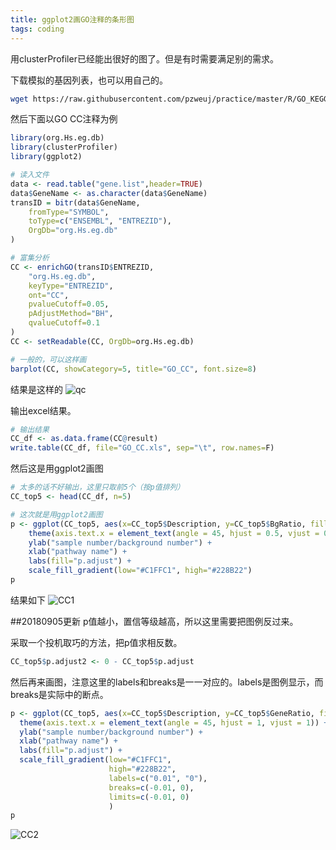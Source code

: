 ```yaml
---
title: ggplot2画GO注释的条形图
tags: coding
---
```


用clusterProfiler已经能出很好的图了。但是有时需要满足别的需求。

下载模拟的基因列表，也可以用自己的。
```bash
wget https://raw.githubusercontent.com/pzweuj/practice/master/R/GO_KEGG/gene.list
```

然后下面以GO CC注释为例
```R
library(org.Hs.eg.db)
library(clusterProfiler)
library(ggplot2)

# 读入文件
data <- read.table("gene.list",header=TRUE)
data$GeneName <- as.character(data$GeneName)
transID = bitr(data$GeneName,
	fromType="SYMBOL",
	toType=c("ENSEMBL", "ENTREZID"),
	OrgDb="org.Hs.eg.db"
)

# 富集分析
CC <- enrichGO(transID$ENTREZID,
	"org.Hs.eg.db",
	keyType="ENTREZID",
	ont="CC",
	pvalueCutoff=0.05,
	pAdjustMethod="BH",
	qvalueCutoff=0.1
)
CC <- setReadable(CC, OrgDb=org.Hs.eg.db)

# 一般的，可以这样画
barplot(CC, showCategory=5, title="GO_CC", font.size=8)
```
结果是这样的
![qc](https://raw.githubusercontent.com/pzweuj/pzweuj.github.io/refs/heads/master/downloads/images/GO_CC_bar_2.PNG)


输出excel结果。
```R
# 输出结果
CC_df <- as.data.frame(CC@result)
write.table(CC_df, file="GO_CC.xls", sep="\t", row.names=F)
```

然后这是用ggplot2画图
```R
# 太多的话不好输出，这里只取前5个（按p值排列）
CC_top5 <- head(CC_df, n=5)

# 这次就是用ggplot2画图
p <- ggplot(CC_top5, aes(x=CC_top5$Description, y=CC_top5$BgRatio, fill=CC_top5$p.adjust)) + geom_bar(stat="identity") +
	theme(axis.text.x = element_text(angle = 45, hjust = 0.5, vjust = 0.5)) +
	ylab("sample number/background number") +
	xlab("pathway name") +
	labs(fill="p.adjust") +
	scale_fill_gradient(low="#C1FFC1", high="#228B22")
p
```
结果如下
![CC1](https://raw.githubusercontent.com/pzweuj/pzweuj.github.io/refs/heads/master/downloads/images/GO_CC_bar_1.PNG)

##20180905更新
p值越小，置信等级越高，所以这里需要把图例反过来。

采取一个投机取巧的方法，把p值求相反数。
```R
CC_top5$p.adjust2 <- 0 - CC_top5$p.adjust
```

然后再来画图，注意这里的labels和breaks是一一对应的。labels是图例显示，而breaks是实际中的断点。
```R
p <- ggplot(CC_top5, aes(x=CC_top5$Description, y=CC_top5$GeneRatio, fill=CC_top5$p.adjust2)) + geom_bar(stat="identity") +
  theme(axis.text.x = element_text(angle = 45, hjust = 1, vjust = 1)) +
  ylab("sample number/background number") +
  xlab("pathway name") +
  labs(fill="p.adjust") +
  scale_fill_gradient(low="#C1FFC1",
                      high="#228B22",
                      labels=c("0.01", "0"),
                      breaks=c(-0.01, 0),
                      limits=c(-0.01, 0)
                      )
p
```
![CC2](https://raw.githubusercontent.com/pzweuj/pzweuj.github.io/refs/heads/master/downloads/images/GO_CC_bar_3.png)


[-_-]:萌井!